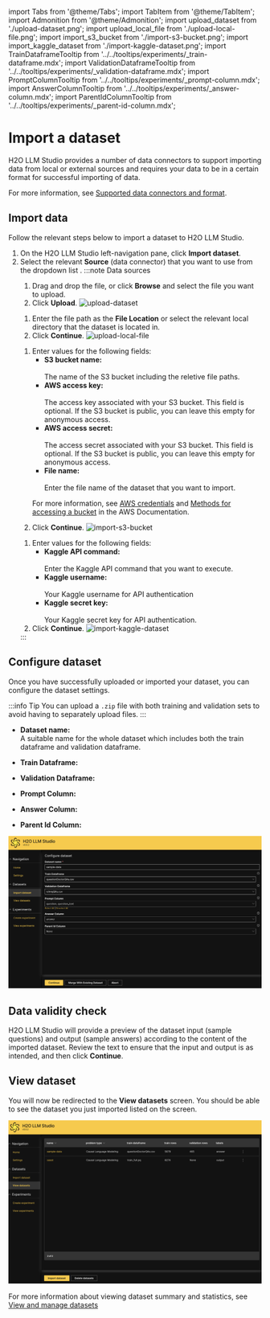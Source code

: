 import Tabs from '@theme/Tabs';
import TabItem from '@theme/TabItem';
import Admonition from '@theme/Admonition';
import upload_dataset from './upload-dataset.png';
import upload_local_file from './upload-local-file.png';
import import_s3_bucket from './import-s3-bucket.png';
import import_kaggle_dataset from './import-kaggle-dataset.png';
import TrainDataframeTooltip from '../../tooltips/experiments/_train-dataframe.mdx';
import ValidationDataframeTooltip from '../../tooltips/experiments/_validation-dataframe.mdx';
import PromptColumnTooltip from '../../tooltips/experiments/_prompt-column.mdx';
import AnswerColumnTooltip from '../../tooltips/experiments/_answer-column.mdx';
import ParentIdColumnTooltip from '../../tooltips/experiments/_parent-id-column.mdx';

# Import a dataset

H2O LLM Studio provides a number of data connectors to support importing data from local or external sources and requires your data to be in a certain format for successful importing of data. 

For more information, see [Supported data connectors and format](data-connectors-format).

## Import data

Follow the relevant steps below to import a dataset to H2O LLM Studio.

1. On the H2O LLM Studio left-navigation pane, click **Import dataset**.
2. Select the relevant **Source** (data connector) that you want to use from the dropdown list .
    :::note Data sources
    <Tabs className="unique-tabs">
    <TabItem value="upload" label="Upload" default>
        <ol>
        <li>
        Drag and drop the file, or click <b>Browse</b> and select the file you want to upload.
        </li>
        <li>
        Click <b>Upload</b>.
        <img src={upload_dataset} alt="upload-dataset" />
        </li>
        </ol>
    </TabItem>
    <TabItem value="local" label="Local">
        <ol>
        <li>
        Enter the file path as the <b>File Location</b> or select the relevant local directory that the dataset is located in. 
        </li>
        <li>
        Click <b>Continue</b>.
        <img src={upload_local_file} alt="upload-local-file" />
        </li>
        </ol>
    </TabItem>
    <TabItem value="aws" label="AWS S3">
        <ol>
        <li>
        Enter values for the following fields:
            <ul>
            <li>
            <b>S3 bucket name: </b> <br></br>
            The name of the S3 bucket including the reletive file paths.
            </li>
            <li>
            <b>AWS access key: </b><br></br>
            The access key associated with your S3 bucket. This field is optional. If the S3 bucket is public, you can leave this empty for anonymous access. 
            </li>
            <li>
            <b>AWS access secret: </b><br></br>
            The access secret associated with your S3 bucket. This field is optional. If the S3 bucket is public, you can leave this empty for anonymous access.
            </li>
            <li>
            <b>File name: </b><br></br>
            Enter the file name of the dataset that you want to import. 
            </li>
            </ul>
            <div>
            <Admonition type="info" title="Note">
                <p>For more information, see <a href="https://docs.aws.amazon.com/IAM/latest/UserGuide/security-creds.html#access-keys-and-secret-access-keys">AWS credentials</a> and <a href="https://docs.aws.amazon.com/AmazonS3/latest/userguide/access-bucket-intro.html">Methods for accessing a bucket</a> in the AWS Documentation.</p>
            </Admonition>
            </div>
        </li>
        <li>
        Click <b>Continue</b>.
        <img src={import_s3_bucket} alt="import-s3-bucket" />
        </li>
        </ol>
    </TabItem>
    <TabItem value="kaggle" label="Kaggle">
        <ol>
        <li>
        Enter values for the following fields:
            <ul>
            <li>
            <b>Kaggle API command: </b><br></br>
            Enter the Kaggle API command that you want to execute.
            </li>
            <li>
            <b>Kaggle username: </b><br></br>
            Your Kaggle username for API authentication
            </li>
            <li>
            <b>Kaggle secret key: </b><br></br>
            Your Kaggle secret key for API authentication.
            </li>
            </ul>
        </li>
        <li>
        Click <b>Continue</b>.
        <img src={import_kaggle_dataset} alt="import-kaggle-dataset" />
        </li>
        </ol>
    </TabItem>
    </Tabs>
    :::
 
## Configure dataset

Once you have successfully uploaded or imported your dataset, you can configure the dataset settings.

:::info Tip
You can upload a `.zip` file with both training and validation sets to avoid having to separately upload files.
:::

- **Dataset name:** <br/>
    A suitable name for the whole dataset which includes both the train dataframe and validation dataframe.

- **Train Dataframe:** <TrainDataframeTooltip />

- **Validation Dataframe:** <ValidationDataframeTooltip />

- **Prompt Column:** <PromptColumnTooltip />

- **Answer Column:** <AnswerColumnTooltip />

- **Parent Id Column:** <ParentIdColumnTooltip />

![configure-dataset](configure-dataset.png)

## Data validity check

H2O LLM Studio will provide a preview of the dataset input (sample questions) and output (sample answers) according to the content of the imported dataset. Review the text to ensure that the input and output is as intended, and then click **Continue**. 

## View dataset

You will now be redirected to the **View datasets** screen. You should be able to see the dataset you just imported listed on the screen. 

![view-dataset](view-imported-dataset.png)

For more information about viewing dataset summary and statistics, see [View and manage datasets](view-dataset)